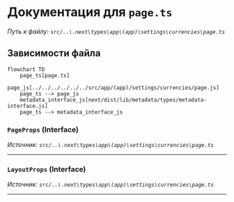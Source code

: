 # Документация для `page.ts`

*Путь к файлу: `src/..\.next\types\app\(app)\settings\currencies\page.ts`*

## Зависимости файла

```mermaid
flowchart TD
    page_ts[page.ts]
    page_js[../../../../../../src/app/(app)/settings/currencies/page.js]
    page_ts --> page_js
    metadata_interface_js[next/dist/lib/metadata/types/metadata-interface.js]
    page_ts --> metadata_interface_js
```

### `PageProps` (Interface)

*Источник: `src/..\.next\types\app\(app)\settings\currencies\page.ts`*

---
### `LayoutProps` (Interface)

*Источник: `src/..\.next\types\app\(app)\settings\currencies\page.ts`*

---

